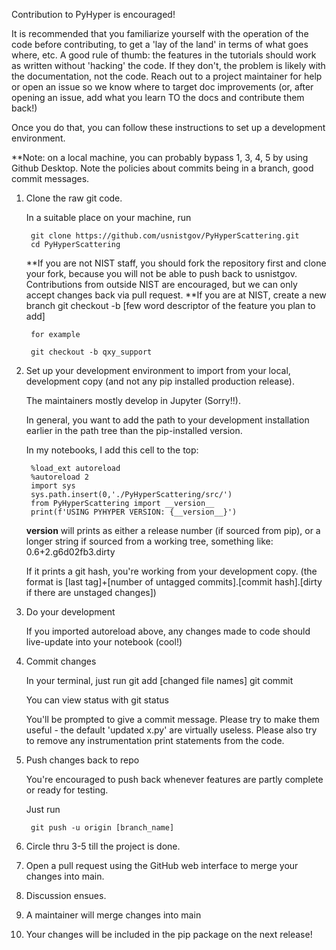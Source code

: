 Contribution to PyHyper is encouraged!

It is recommended that you familiarize yourself with the operation of the code before contributing, to get a 'lay of the land' in terms of what goes where, etc.  A good rule of thumb: the features in the tutorials should work as written without 'hacking' the code.  If they don't, the problem is likely with the documentation, not the code.  Reach out to a project maintainer for help or open an issue so we know where to target doc improvements (or, after opening an issue, add what you learn TO the docs and contribute them back!)

Once you do that, you can follow these instructions to set up a development environment.

**Note: on a local machine, you can probably bypass 1, 3, 4, 5 by using Github Desktop.  Note the policies about commits being in a branch, good commit messages.

1) Clone the raw git code.

	In a suitable place on your machine, run

	    git clone https://github.com/usnistgov/PyHyperScattering.git
	    cd PyHyperScattering

	**If you are not NIST staff, you should fork the repository first and clone your fork, because you will not be able to push back to usnistgov.  Contributions from outside NIST are encouraged, but we can only accept changes back via pull request.
	**If you are at NIST, create a new branch
		git checkout -b [few word descriptor of the feature you plan to add]

		for example

		git checkout -b qxy_support

2) Set up your development environment to import from your local, development copy (and not any pip installed production release).

	The maintainers mostly develop in Jupyter (Sorry!!).

	In general, you want to add the path to your development installation earlier in the path tree than the pip-installed version.

	In my notebooks, I add this cell to the top:

		%load_ext autoreload
		%autoreload 2
		import sys
		sys.path.insert(0,'./PyHyperScattering/src/')
		from PyHyperScattering import __version__
		print(f'USING PYHYPER VERSION: {__version__}')

	__version__ will prints as either a release number (if sourced from pip), or a longer string if sourced from a working tree, something like: 0.6+2.g6d02fb3.dirty

	 If it prints a git hash, you're working from your development copy. 
	 (the format is [last tag]+[number of untagged commits].[commit hash].[dirty if there are unstaged changes])

3) Do your development

	If you imported autoreload above, any changes made to code should live-update into your notebook (cool!)

4) Commit changes

	In your terminal, just run
		git add [changed file names]
		git commit

	You can view status with 
		git status

	You'll be prompted to give a commit message.  Please try to make them useful - the default 'updated x.py' are virtually useless.
	Please also try to remove any instrumentation print statements from the code. 

5) Push changes back to repo

	You're encouraged to push back whenever features are partly complete or ready for testing.

	Just run

		git push -u origin [branch_name]

6) Circle thru 3-5 till the project is done.

7) Open a pull request using the GitHub web interface to merge your changes into main.

8) Discussion ensues.

9) A maintainer will merge changes into main

10) Your changes will be included in the pip package on the next release!
